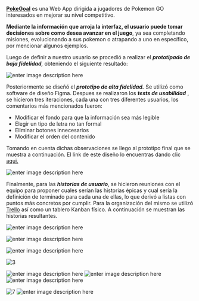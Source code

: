   

[**PokeGoal**](https://s5tefany.github.io/GDL002-data-lovers/src/)
es una Web App dirigida a jugadores de Pokemon GO interesados en mejorar su nivel competitivo.

**Mediante la información que arroja la interfaz, el usuario puede tomar decisiones sobre como desea avanzar en el juego**, ya sea completando misiones, evolucionando a sus pokemon o atrapando a uno en específico, por mencionar algunos ejemplos.

  

Luego de definir a nuestro usuario se procedió a realizar el ***prototipado de baja fidelidad**,*  obteniendo el siguiente resultado:

![enter image description here](https://lh3.googleusercontent.com/mUPoXQfQQeb6GhQnwUrVRZVIXGOvIZq8POuTmmOHwuA4yaWJBTA6B_skKsgWQLZoutgwB_zIo5Sfnw "proto")
  
Posteriormente se diseñó el ***prototipo de alta fidelidad.*** Se utilizó como software de diseño Figma.  Despues se realizaron los ***tests de usabilidad*** , se hicieron tres iteraciones, cada una con tres diferentes usuarios, los comentarios más mencionados fueron:

 - Modificar el fondo para que la información sea más legible
 - Elegir un tipo de letra no tan formal
 - Eliminar botones innecesarios
 - Modificar el orden del contenido
 
Tomando en cuenta dichas observaciones se llego al prototipo final que se muestra a continuación. El link de este diseño lo encuentras dando clic [aqui.](https://www.figma.com/proto/GSAPseAwIkAtbXBR7Qfmz2PP/prueba?node-id=220:0&scaling=scale-down)

  
  

![enter image description here](https://lh3.googleusercontent.com/Sk93xRMDBftq5zXiKlPPfUmmcZpYe36VeFcfDSV-ScKKLpIeXyHlQK0UVEHr8dsLEc8ZmdgSVEWM5Q)    

Finalmente, para las ***historias de usuario***, se hicieron reuniones con el equipo para proponer cuales serían las historias épicas y cual sería la definición de terminado para cada una de ellas, lo que derivó a listas con puntos más concretos por cumplir. Para la organización del mismo se utilizó [Trello](https://trello.com/b/V25EKlnE/pokegoal) así como un tablero Kanban físico. A continuación se muestran las historias resultantes.   

![enter image description here](https://lh3.googleusercontent.com/ySCjGHzgRcH5cooUfwZKnoqlmbGwd90W-8pO1_hpcXmuerHPw-EmmzvI-h6Ip1KW66-QexCHwKOcLg "0")

![enter image description here](https://lh3.googleusercontent.com/x7i_zkB42QmTBHQWrjaQvfb2N053kljOFSTLDAGMvbo8npqfpoDoCosra6-8ehCR3TmAgDFiZYQgvw "1")

![enter image description here](https://lh3.googleusercontent.com/qYAjB2N6d0p-HcZ3xLJTSjIESK5ae_dYgFE8KDu9yadHhm2HgFiYE4W8-GTg7kkoZKpAm0TBs-TQQg "2")

![](https://lh3.googleusercontent.com/AUUH7ES-JoojXIvvwZc9U1Sp-AIdcHjQy9e4YbbgQH1esrbitBcZB4NHYluIQ22VbOVH-boQ45XkYg "3")

![enter image description here](https://lh3.googleusercontent.com/8fgeI2yoY9486tnoT6OcU0ZtDsF3ahjXODayrjJeIZcfHMoTaf7wfEG7L52xA6aWy7Z5zSjhdxZXyA "4")
![enter image description here](https://lh3.googleusercontent.com/arM1uTsnWuQIdUrzO3riJPPKmlXdyMc-cqvNY9O9ECD6YefT-VL_06XxeacpAdMONq1G-1RJsRa-0g "5")
![enter image description here](https://lh3.googleusercontent.com/_scmW8G9KGMsb2SpWXSthvDoDqx_sR6aMzzPCtHKmmA2lizHCifQV7VazaNmZXIwhvNNT2bdRxieYg "6")

![](https://lh3.googleusercontent.com/BtjPN-0SqaUYg38PLsbYKMJz2FvAAvKzG56pK8thTscuscRY3f1gHJc5T3EBR5Kyv466jtVVVUVODg "7")
![enter image description here](https://lh3.googleusercontent.com/PvhkfNgw4E0gz1d2uT0o0IxFgZ-AugVScRsrhjBOq5LUNn5MJK6Qa58rbDNcrIXMZpuUvtPv7ClPzg "8")

